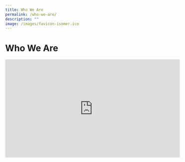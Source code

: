 ```yaml
---
title: Who We Are
permalink: /who-we-are/
description: ""
image: /images/favicon-isomer.ico
---
```



# Who We Are

<iframe width="560" height="315" src="https://www.youtube.com/embed/fC50jUVxG0k" title="YouTube video player" frameborder="0" allow="accelerometer; autoplay; clipboard-write; encrypted-media; gyroscope; picture-in-picture; web-share" allowfullscreen></iframe>
